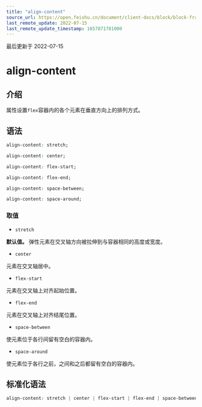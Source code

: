 ```yaml
---
title: "align-content"
source_url: https://open.feishu.cn/document/client-docs/block/block-frame/code-components-and-structure/view-layer/ttss/attributes/flexbox/align-content
last_remote_update: 2022-07-15
last_remote_update_timestamp: 1657871781000
---
```

最后更新于 2022-07-15

# align-content

## 介绍

属性设置`flex`容器内的各个元素在垂直方向上的排列方式。

## 语法

```css
align-content: stretch;

align-content: center;

align-content: flex-start;

align-content: flex-end;

align-content: space-between;

align-content: space-around;
```

### 取值

-   `stretch`

**默认值。** 弹性元素在交叉轴方向被拉伸到与容器相同的高度或宽度。

-   `center`

元素在交叉轴居中。

-   `flex-start`

元素在交叉轴上对齐起始位置。

-   `flex-end`

元素在交叉轴上对齐结尾位置。

-   `space-between`

使元素位于各行间留有空白的容器内。

-   `space-around`

使元素位于各行之前，之间和之后都留有空白的容器内。

## 标准化语法

```css
align-content: stretch | center | flex-start | flex-end | space-between | space-around
```
